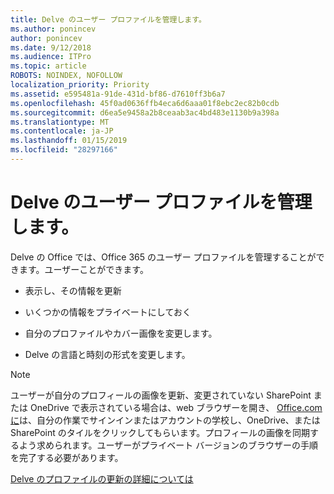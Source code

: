 ```yaml
---
title: Delve のユーザー プロファイルを管理します。
ms.author: ponincev
author: ponincev
ms.date: 9/12/2018
ms.audience: ITPro
ms.topic: article
ROBOTS: NOINDEX, NOFOLLOW
localization_priority: Priority
ms.assetid: e595481a-91de-431d-bf86-d7610ff3b6a7
ms.openlocfilehash: 45f0ad0636ffb4eca6d6aaa01f8ebc2ec82b0cdb
ms.sourcegitcommit: d6ea5e9458a2b8ceaab3ac4bd483e1130b9a398a
ms.translationtype: MT
ms.contentlocale: ja-JP
ms.lasthandoff: 01/15/2019
ms.locfileid: "28297166"
---
```

# <a name="manage-user-profiles-in-delve"></a>Delve のユーザー プロファイルを管理します。

Delve の Office では、Office 365 のユーザー プロファイルを管理することができます。ユーザーことができます。
  
- 表示し、その情報を更新
    
- いくつかの情報をプライベートにしておく
    
- 自分のプロファイルやカバー画像を変更します。
    
- Delve の言語と時刻の形式を変更します。
    
> [!NOTE]
> ユーザーが自分のプロフィールの画像を更新、変更されていない SharePoint または OneDrive で表示されている場合は、web ブラウザーを開き、 [Office.com に](https://www.office.com)は、自分の作業でサインインまたはアカウントの学校し、OneDrive、または SharePoint のタイルをクリックしてもらいます。プロフィールの画像を同期するよう求められます。ユーザーがプライベート バージョンのブラウザーの手順を完了する必要があります。 
  
[Delve のプロファイルの更新の詳細については](https://go.microsoft.com/fwlink/?linkid=735070)
  

